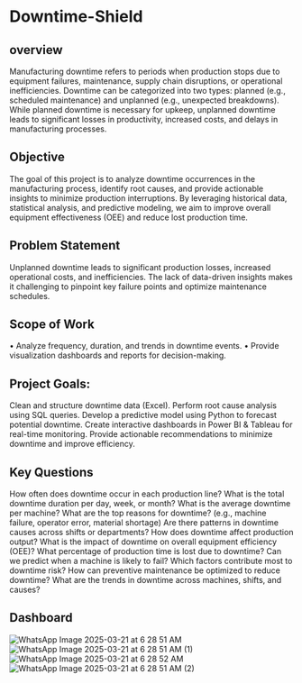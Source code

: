 # Downtime-Shield
## overview 
Manufacturing downtime refers to periods when production stops due to equipment failures, maintenance, supply chain disruptions, or operational inefficiencies. Downtime can be categorized into two types: planned (e.g., scheduled maintenance) and unplanned (e.g., unexpected breakdowns). While planned downtime is necessary for upkeep, unplanned downtime leads to significant losses in productivity, increased costs, and delays in manufacturing processes.
## Objective
The goal of this project is to analyze downtime occurrences in the manufacturing process, identify root causes, and provide actionable insights to minimize production interruptions. By leveraging historical data, statistical analysis, and predictive modeling, we aim to improve overall equipment effectiveness (OEE) and reduce lost production time.
## Problem Statement
Unplanned downtime leads to significant production losses, increased operational costs, and inefficiencies. The lack of data-driven insights makes it challenging to pinpoint key failure points and optimize maintenance schedules.
## Scope of Work
•	Analyze frequency, duration, and trends in downtime events.
•	Provide visualization dashboards and reports for decision-making.
## Project Goals:
Clean and structure downtime data (Excel).
Perform root cause analysis using SQL queries.
Develop a predictive model using Python to forecast potential downtime.
Create interactive dashboards in Power BI & Tableau for real-time monitoring.
Provide actionable recommendations to minimize downtime and improve efficiency.
## Key Questions 
How often does downtime occur in each production line?
What is the total downtime duration per day, week, or month?
What is the average downtime per machine?
What are the top reasons for downtime? (e.g., machine failure, operator error, material shortage)
Are there patterns in downtime causes across shifts or departments?
How does downtime affect production output?
What is the impact of downtime on overall equipment efficiency (OEE)?
What percentage of production time is lost due to downtime?
Can we predict when a machine is likely to fail?
Which factors contribute most to downtime risk?
How can preventive maintenance be optimized to reduce downtime?
What are the trends in downtime across machines, shifts, and causes?
## Dashboard
![WhatsApp Image 2025-03-21 at 6 28 51 AM](https://github.com/user-attachments/assets/f05743bc-7a3d-46e6-a175-4371d3afa0cf)
![WhatsApp Image 2025-03-21 at 6 28 51 AM (1)](https://github.com/user-attachments/assets/6fc7437c-183c-46b9-b307-e830993ca22f)
![WhatsApp Image 2025-03-21 at 6 28 52 AM](https://github.com/user-attachments/assets/cf569827-ec3c-47e4-80a5-f9bbba735594)
![WhatsApp Image 2025-03-21 at 6 28 51 AM (2)](https://github.com/user-attachments/assets/3fee17aa-d559-4e40-a3d8-f5503ee0b872)






